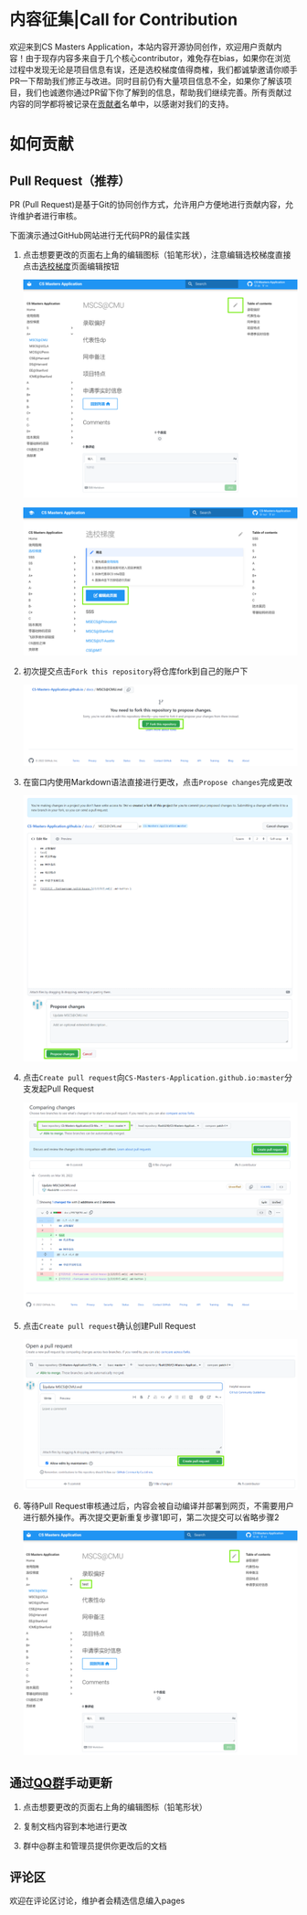 # 内容征集|Call for Contribution

欢迎来到CS Masters Application，本站内容开源协同创作，欢迎用户贡献内容！由于现存内容多来自于几个核心contributor，难免存在bias，如果你在浏览过程中发现无论是项目信息有误，还是选校梯度值得商榷，我们都诚挚邀请你顺手PR一下帮助我们修正与改进。同时目前仍有大量项目信息不全，如果你了解该项目，我们也诚邀你通过PR留下你了解到的信息，帮助我们继续完善。所有贡献过内容的同学都将被记录在[贡献者](https://github.com/CS-Masters-Application/CS-Masters-Application.github.io/graphs/contributors)名单中，以感谢对我们的支持。

# 如何贡献

## Pull Request（推荐）

PR (Pull Request)是基于Git的协同创作方式，允许用户方便地进行贡献内容，允许维护者进行审核。

下面演示通过GitHub网站进行无代码PR的最佳实践

1. 点击想要更改的页面右上角的编辑图标（铅笔形状），注意编辑选校梯度直接点击[选校梯度](选校梯度.md)页面编辑按钮

	![](images/1.png)

	![](images/1-1.png)

2. 初次提交点击`Fork this repository`将仓库fork到自己的账户下

	![](images/2.png)

3. 在窗口内使用Markdown语法直接进行更改，点击`Propose changes`完成更改

	![](images/3.png)

4. 点击`Create pull request`向`CS-Masters-Application.github.io:master`分支发起Pull Request

	![](images/4.png)

5. 点击`Create pull request`确认创建Pull Request

	![](images/5.png)

6. 等待Pull Request审核通过后，内容会被自动编译并部署到网页，不需要用户进行额外操作。再次提交更新重复步骤1即可，第二次提交可以省略步骤2

	![](images/6.png)

## 通过[QQ群](https://jq.qq.com/?_wv=1027&k=Ikr0DObs)手动更新

1. 点击想要更改的页面右上角的编辑图标（铅笔形状）

2. 复制文档内容到本地进行更改

3. 群中@群主和管理员提供你更改后的文档

## 评论区

欢迎在评论区讨论，维护者会精选信息编入pages
